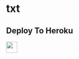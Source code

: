 # txt


## Deploy To Heroku

<a href="https://heroku.com/deploy?template=https://github.com/electricalscammer/trirepo">
     <img height="30px" src="https://img.shields.io/badge/Deploy%20To%20Heroku-blueviolet?style=for-the-badge&logo=heroku">
  </a>

